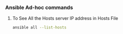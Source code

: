 ### Ansible Ad-hoc commands
1. To See All the Hosts server IP address in Hosts File
   ```sh 
   ansible all --list-hosts
   ```
